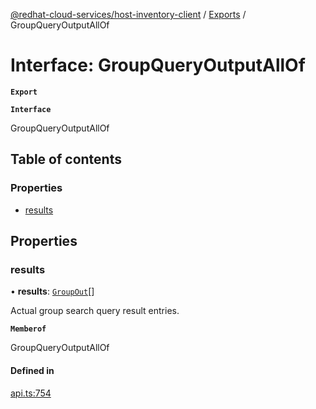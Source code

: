 [@redhat-cloud-services/host-inventory-client](../README.md) / [Exports](../modules.md) / GroupQueryOutputAllOf

# Interface: GroupQueryOutputAllOf

**`Export`**

**`Interface`**

GroupQueryOutputAllOf

## Table of contents

### Properties

- [results](GroupQueryOutputAllOf.md#results)

## Properties

### results

• **results**: [`GroupOut`](GroupOut.md)[]

Actual group search query result entries.

**`Memberof`**

GroupQueryOutputAllOf

#### Defined in

[api.ts:754](https://github.com/RedHatInsights/javascript-clients/blob/master/packages/host-inventory/api.ts#L754)
